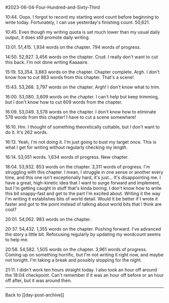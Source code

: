 #2023-06-04-Four-Hundred-and-Sixty-Third

10:44.  Oops.  I forgot to record my starting word count before beginning to write today.  Fortunately, I can use yesterday's finishing count.  50,621.

10:45.  Even though my writing quota is set much lower than my usual daily output, it does still promote daily writing.

13:01.  51,415.  1,934 words on the chapter.  794 words of progress.

14:50.  52,927.  3,456 words on the chapter.  Crud.  I really don't want to cut this back.  I'm not done writing Kaaaaire.

15:19.  53,354.  3,883 words on the chapter.  Chapter complete.  Argh.  I don't know how to cut 883 words from this chapter.  That's a scene!

15:43.  53,268.  3,797 words on the chapter.  Argh!  I don't know what to trim.

16:00.  53,080.  3,609 words on the chapter.  I can't help but keep trimming, but I don't know how to cut 609 words from the chapter.

16:09.  53,049.  3,578 words on the chapter.  I don't know how to eliminate 578 words from this chapter!  I have to cut a scene somewhere!

16:10.  Hm.  I thought of something theoretically cuttable, but I don't want to do it.  It's 262 words.

16:13.  Yeah, I'm not doing it.  I'm just going to bust my target once.  This is what I get for writing without regularly checking my length.

16:14.  53,051 words.  1,634 words of progress.  New chapter.

18:04.  53,932.  853 words on the chapter.  3,311 words of progress.  I'm struggling with this chapter.  I mean, I struggle in one sense or another every time, and this one isn't exceptionally hard, it's just...  It's disappointing me.  I have a great, high-kinetic idea that I want to surge forward and implement, but I'm getting caught in stuff that's kinda boring.  I don't know how to write this bit snappy-fast and get to the part I'm excited about.  Writing it the way I'm writing it establishes bits of world detail.  Would it be better if I wrote it faster and got to the point instead of talking about world bits that I think are cool?

20:01.  54,062.  983 words on the chapter.

20:37.  54,432.  1,355 words on the chapter.  Pushing forward.  I've advanced the story a little bit.  Refocusing regularly by updating my wordcount seems to help me.

20:58.  54,582.  1,505 words on the chapter.  3,961 words of progress.  Coming up on something horrific, but I'm not writing it right now, and maybe not tonight.  I'm taking a break and possibly stopping for the night.

21:11.  I didn't work ten hours straight today.  I also took an hour off around the 18:04 checkpoint.  Can't remember if it was an hour off before or an hour off after, but it was around then.

---
Back to [[day-post-archive]]
